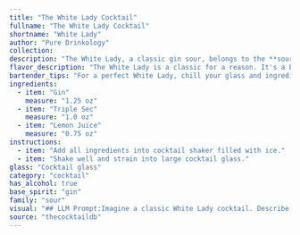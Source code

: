 ```yaml
---
title: "The White Lady Cocktail"
fullname: "The White Lady Cocktail"
shortname: "White Lady"
author: "Pure Drinkology"
collection:
description: "The White Lady, a classic gin sour, belongs to the **sour family**, characterized by a base spirit, citrus juice, and sweetener. Originating in the 1920s at Harry's New York Bar in Paris, it's a refreshing and tart cocktail with a rich history. "
flavor_description: "The White Lady is a classic for a reason. It's a beautifully balanced blend of citrus and gin, with a refreshing, tart sweetness. The lemon juice provides the acidity, the Triple Sec adds a subtle orange flavor and sweetness, and the gin rounds it all out with its botanical notes. It's light and crisp, making it a perfect cocktail for any occasion. "
bartender_tips: "For a perfect White Lady, chill your glass and ingredients beforehand. Shake vigorously with ice to ensure proper dilution and a frosty texture. Use fresh lemon juice for optimal flavor. Strain into the chilled glass and garnish with a lemon twist.  Don't over-shake or you'll get a cloudy cocktail. "
ingredients:
  - item: "Gin"
    measure: "1.25 oz"
  - item: "Triple Sec"
    measure: "1.0 oz"
  - item: "Lemon Juice"
    measure: "0.75 oz"
instructions:
  - item: "Add all ingredients into cocktail shaker filled with ice."
  - item: "Shake well and strain into large cocktail glass."
glass: "Cocktail glass"
category: "cocktail"
has_alcohol: true
base_spirit: "gin"
family: "sour"
visual: "## LLM Prompt:Imagine a classic White Lady cocktail. Describe its appearance in detail, focusing on:* **Color:** What shade of white is the cocktail? Does it have any hints of yellow or transparency?* **Texture:** Is it clear, cloudy, or slightly hazy? How about the foam or froth on top, if any?* **Garnish:**  What kind of garnish is commonly used with a White Lady? How does it complement the color and texture of the drink? * **Glassware:** What type of glass is the cocktail typically served in? How does the shape of the glass enhance the visual appeal? Remember to use vivid and descriptive language to paint a picture of the White Lady's appearance in the reader's mind. "
source: "thecocktaildb"
---
```


